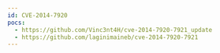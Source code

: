 ```yaml
---
id: CVE-2014-7920
pocs:
  - https://github.com/Vinc3nt4H/cve-2014-7920-7921_update
  - https://github.com/laginimaineb/cve-2014-7920-7921
---
```

